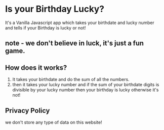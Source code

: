 # Is your Birthday Lucky?

It's a Vanilla Javascript app which takes your birthdate and lucky number and tells if your Birthday is lucky or not!

## note - we don't believe in luck, it's just a fun game.

## How does it works?
1. It takes your birthdate and do the sum of all the numbers.
2. then it takes your lucky number and if the sum of your birthdate digits is divisible by your lucky number then your birthday is lucky otherwise it's not!  


## Privacy Policy
we don't store any type of data on this website!